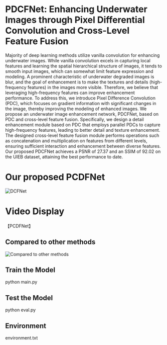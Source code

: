 # PDCFNet: Enhancing Underwater Images through Pixel Differential Convolution and Cross-Level Feature Fusion
Majority of deep learning methods utilize vanilla convolution for enhancing underwater images. While vanilla convolution excels in capturing local features and learning the spatial hierarchical structure of images, it tends to smooth input images, which can somewhat limit feature expression and modeling. A prominent characteristic of underwater degraded images is blur, and the goal of enhancement is to make the textures and details (high-frequency features) in the images more visible. Therefore, we believe that leveraging high-frequency features can improve enhancement performance. To address this, we introduce Pixel Difference Convolution (PDC), which focuses on gradient information with significant changes in the image, thereby improving the modeling of enhanced images. We propose an underwater image enhancement network, PDCFNet, based on PDC and cross-level feature fusion. Specifically, we design a detail enhancement module based on PDC that employs parallel PDCs to capture high-frequency features, leading to better detail and texture enhancement. The designed cross-level feature fusion module performs operations such as concatenation and multiplication on features from different levels, ensuring sufficient interaction and enhancement between diverse features. Our proposed PDCFNet achieves a PSNR of 27.37 and an SSIM of 92.02 on the UIEB dataset, attaining the best performance to date.

# Our proposed PCDFNet
![DCFNet](https://github.com/user-attachments/assets/6110e497-4471-48b0-a2a4-858a71892711)

# Video Display
【PCDFNet】 

## Compared to other methods
![Compared to other methods](https://github.com/user-attachments/assets/0e93b54c-bf47-4569-b7bb-d13fcd0b5a26)

## Train the Model
python main.py

## Test the Model
python eval.py

## Environment
environment.txt
